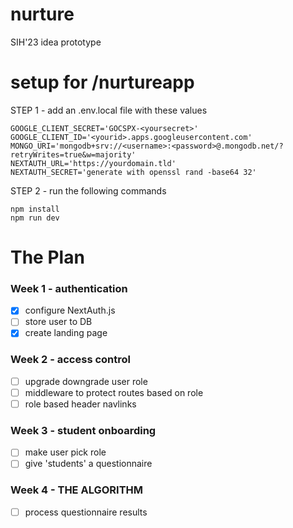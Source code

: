 # nurture
SIH'23 idea prototype

# setup for /nurtureapp
STEP 1 - add an .env.local file with these values
```
GOOGLE_CLIENT_SECRET='GOCSPX-<yoursecret>'
GOOGLE_CLIENT_ID='<yourid>.apps.googleusercontent.com'
MONGO_URI='mongodb+srv://<username>:<password>@.mongodb.net/?retryWrites=true&w=majority'
NEXTAUTH_URL='https://yourdomain.tld'
NEXTAUTH_SECRET='generate with openssl rand -base64 32'
```

STEP 2 - run the following commands
```
npm install
npm run dev
```

# The Plan
### Week 1 - authentication
- [x] configure NextAuth.js
- [ ] store user to DB
- [x] create landing page

### Week 2 - access control
- [ ] upgrade downgrade user role
- [ ] middleware to protect routes based on role
- [ ] role based header navlinks

### Week 3 - student onboarding
- [ ] make user pick role
- [ ] give 'students' a questionnaire

### Week 4 - THE ALGORITHM
- [ ] process questionnaire results
